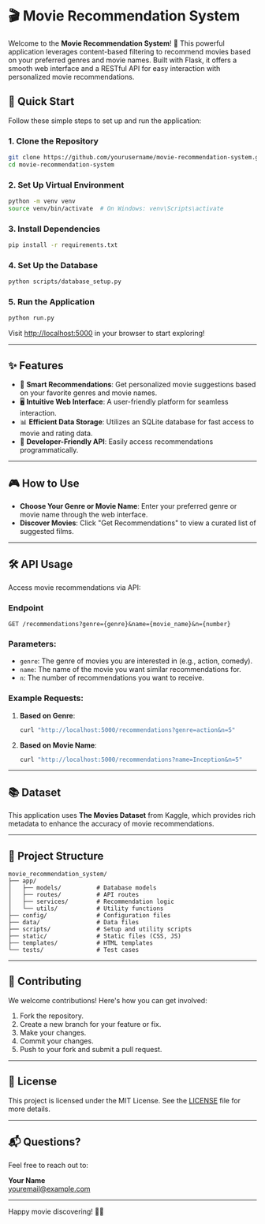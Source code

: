 # 🎬 Movie Recommendation System

Welcome to the **Movie Recommendation System**! 🍿 This powerful application leverages content-based filtering to recommend movies based on your preferred genres and movie names. Built with Flask, it offers a smooth web interface and a RESTful API for easy interaction with personalized movie recommendations.

## 🚀 Quick Start

Follow these simple steps to set up and run the application:

### 1. Clone the Repository

```bash
git clone https://github.com/yourusername/movie-recommendation-system.git
cd movie-recommendation-system
```

### 2. Set Up Virtual Environment

```bash
python -m venv venv
source venv/bin/activate  # On Windows: venv\Scripts\activate
```

### 3. Install Dependencies

```bash
pip install -r requirements.txt
```

### 4. Set Up the Database

```bash
python scripts/database_setup.py
```

### 5. Run the Application

```bash
python run.py
```

Visit [http://localhost:5000](http://localhost:5000) in your browser to start exploring!

---

## ✨ Features

- 🎯 **Smart Recommendations**: Get personalized movie suggestions based on your favorite genres and movie names.
- 🖥️ **Intuitive Web Interface**: A user-friendly platform for seamless interaction.
- 📊 **Efficient Data Storage**: Utilizes an SQLite database for fast access to movie and rating data.
- 🔗 **Developer-Friendly API**: Easily access recommendations programmatically.

---

## 🎮 How to Use

- **Choose Your Genre or Movie Name**: Enter your preferred genre or movie name through the web interface.
- **Discover Movies**: Click "Get Recommendations" to view a curated list of suggested films.

---

## 🛠️ API Usage

Access movie recommendations via API:

### Endpoint

```
GET /recommendations?genre={genre}&name={movie_name}&n={number}
```

### Parameters:

- `genre`: The genre of movies you are interested in (e.g., action, comedy).
- `name`: The name of the movie you want similar recommendations for.
- `n`: The number of recommendations you want to receive.

### Example Requests:

1. **Based on Genre**:

    ```bash
    curl "http://localhost:5000/recommendations?genre=action&n=5"
    ```

2. **Based on Movie Name**:

    ```bash
    curl "http://localhost:5000/recommendations?name=Inception&n=5"
    ```

---

## 📚 Dataset

This application uses **The Movies Dataset** from Kaggle, which provides rich metadata to enhance the accuracy of movie recommendations.

---

## 📁 Project Structure

```
movie_recommendation_system/
├── app/
│   ├── models/          # Database models
│   ├── routes/          # API routes
│   ├── services/        # Recommendation logic
│   └── utils/           # Utility functions
├── config/              # Configuration files
├── data/                # Data files
├── scripts/             # Setup and utility scripts
├── static/              # Static files (CSS, JS)
├── templates/           # HTML templates
└── tests/               # Test cases
```

---

## 🤝 Contributing

We welcome contributions! Here's how you can get involved:

1. Fork the repository.
2. Create a new branch for your feature or fix.
3. Make your changes.
4. Commit your changes.
5. Push to your fork and submit a pull request.

---

## 📄 License

This project is licensed under the MIT License. See the [LICENSE](LICENSE) file for more details.

---

## 📬 Questions?

Feel free to reach out to:

**Your Name**  
[youremail@example.com](mailto:youremail@example.com)

---

Happy movie discovering! 🎥🍿
